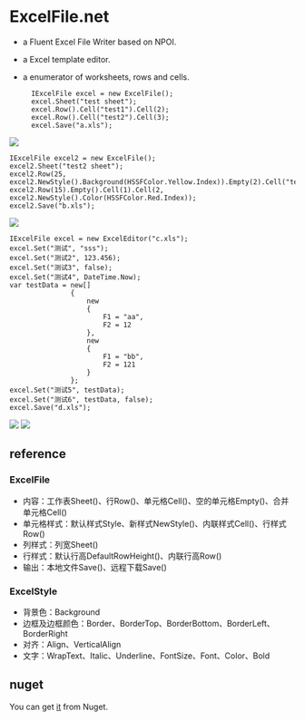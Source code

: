 ExcelFile.net
=============

+ a Fluent Excel File Writer based on NPOI.
+ a Excel template editor.
+ a enumerator of worksheets, rows and cells.

        IExcelFile excel = new ExcelFile();
        excel.Sheet("test sheet");
        excel.Row().Cell("test1").Cell(2);
        excel.Row().Cell("test2").Cell(3);
        excel.Save("a.xls");

![](https://raw.githubusercontent.com/plantain-00/ExcelFile.net/master/images/a.JPG)

	IExcelFile excel2 = new ExcelFile();
    excel2.Sheet("test2 sheet");
    excel2.Row(25, excel2.NewStyle().Background(HSSFColor.Yellow.Index)).Empty(2).Cell("test1");
    excel2.Row(15).Empty().Cell(1).Cell(2, excel2.NewStyle().Color(HSSFColor.Red.Index));
    excel2.Save("b.xls");

![](https://raw.githubusercontent.com/plantain-00/ExcelFile.net/master/images/b.JPG)

	IExcelFile excel = new ExcelEditor("c.xls");
	excel.Set("测试", "sss");
	excel.Set("测试2", 123.456);
	excel.Set("测试3", false);
	excel.Set("测试4", DateTime.Now);
	var testData = new[]
				   {
					   new
					   {
						   F1 = "aa",
						   F2 = 12
					   },
					   new
					   {
						   F1 = "bb",
						   F2 = 121
					   }
				   };
	excel.Set("测试5", testData);
	excel.Set("测试6", testData, false);
	excel.Save("d.xls");

![](https://raw.githubusercontent.com/plantain-00/ExcelFile.net/master/images/c.PNG)
![](https://raw.githubusercontent.com/plantain-00/ExcelFile.net/master/images/d.PNG)

## reference
### ExcelFile

+ 内容：工作表Sheet()、行Row()、单元格Cell()、空的单元格Empty()、合并单元格Cell()
+ 单元格样式：默认样式Style、新样式NewStyle()、内联样式Cell()、行样式Row()
+ 列样式：列宽Sheet()
+ 行样式：默认行高DefaultRowHeight()、内联行高Row()
+ 输出：本地文件Save()、远程下载Save()

### ExcelStyle

+ 背景色：Background
+ 边框及边框颜色：Border、BorderTop、BorderBottom、BorderLeft、BorderRight
+ 对齐：Align、VerticalAlign
+ 文字：WrapText、Italic、Underline、FontSize、Font、Color、Bold

## nuget
You can get [it](https://www.nuget.org/packages/ExcelFile.net) from Nuget.
